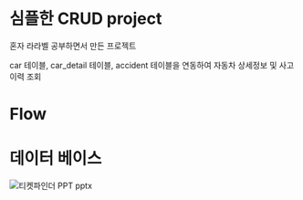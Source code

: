 # 심플한 CRUD project
혼자 라라벨 공부하면서 만든 프로젝트

car 테이블, car_detail 테이블, accident 테이블을 연동하여 자동차 상세정보 및 사고이력 조회

# Flow


# 데이터 베이스
![티켓파인더 PPT pptx](https://user-images.githubusercontent.com/66250890/100743406-98602380-341f-11eb-892f-7f8b54e41d92.png)
